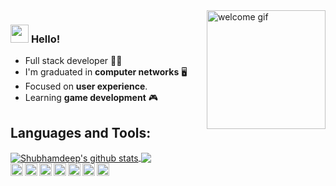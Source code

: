 <img align="right" alt="welcome gif" src="https://64.media.tumblr.com/a09e83c6f57bd964feb417b2a6f53b1d/tumblr_okkhhed1KK1qza1qzo1_500.gif" width="190" />

### <img src="https://github.com/TheDudeThatCode/TheDudeThatCode/blob/master/Assets/Hi.gif" width="29px"> **Hello!**

- Full stack developer 👨‍💻
- I'm graduated in **computer networks** 🖥️
- Focused on **user experience**.
- Learning **game development** 🎮

## Languages and Tools:

<a href="https://github.com/LuanBonetto">
 <img align="center" src="https://github-readme-stats.vercel.app/api?username=LuanBonetto&show_icons=true&theme=dark&line_height=27" alt="Shubhamdeep's github stats"/>
</a>

<a href="https://github.com/LuanBonetto">
  <img align="center" src="https://github-readme-stats.vercel.app/api/top-langs/?username=LuanBonetto&theme=dark&hide_langs_below=1" />
</a>

<br/>

<img height="20" src="https://img.shields.io/badge/Node.js-339933?style=for-the-badge&logo=nodedotjs&logoColor=white"/>
<img align="left" height="20" src="https://img.shields.io/badge/Express.js-000000?style=for-the-badge&logo=express&logoColor=white"/>
<img align="left" height="20" src="https://img.shields.io/badge/React-20232A?style=for-the-badge&logo=react&logoColor=61DAFB"/>
<img align="left" height="20" src="https://img.shields.io/badge/Redux-593D88?style=for-the-badge&logo=redux&logoColor=white"/>
<img align="left" height="20" src="https://img.shields.io/badge/next.js-000000?style=for-the-badge&logo=nextdotjs&logoColor=white"/>
<img align="left" height="20" src="https://img.shields.io/badge/firebase-ffca28?style=for-the-badge&logo=firebase&logoColor=black"/>
<img align="left" height="20" src="https://img.shields.io/badge/Node.js-339933?style=for-the-badge&logo=nodedotjs&logoColor=white"/>
